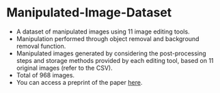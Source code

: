 # Manipulated-Image-Dataset

- A dataset of manipulated images using 11 image editing tools.
- Manipulation performed through object removal and background removal function.
- Manipulated images generated by considering the post-processing steps and storage methods provided by each editing tool, based on 11 original images (refer to the CSV).
- Total of 968 images.
- You can access a preprint of the paper [here](https://doi.org/10.48550/arXiv.2308.04723).
